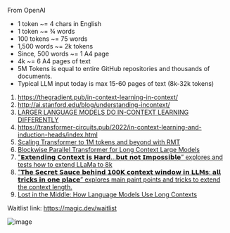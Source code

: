 From OpenAI
- 1 token ~= 4 chars in English
- 1 token ~= ¾ words
- 100 tokens ~= 75 words
- 1,500 words ~= 2k tokens
- Since, 500 words ~= 1 A4 page
- 4k ~= 6 A4 pages of text
- 5M Tokens is equal to entire GitHub repositories and thousands of documents.
- Typical LLM input today is max 15-60 pages of text (8k-32k tokens)

1. https://thegradient.pub/in-context-learning-in-context/
2. http://ai.stanford.edu/blog/understanding-incontext/
3. [LARGER LANGUAGE MODELS DO IN-CONTEXT LEARNING DIFFERENTLY](https://arxiv.org/pdf/2303.03846.pdf)
4. https://transformer-circuits.pub/2022/in-context-learning-and-induction-heads/index.html
5. [Scaling Transformer to 1M tokens and beyond with RMT](https://arxiv.org/pdf/2304.11062.pdf) 
6. [Blockwise Parallel Transformer for Long Context Large Models](https://arxiv.org/pdf/2305.19370.pdf)
7. ["𝗘𝘅𝘁𝗲𝗻𝗱𝗶𝗻𝗴 𝗖𝗼𝗻𝘁𝗲𝘅𝘁 𝗶𝘀 𝗛𝗮𝗿𝗱…𝗯𝘂𝘁 𝗻𝗼𝘁 𝗜𝗺𝗽𝗼𝘀𝘀𝗶𝗯𝗹𝗲” explores and tests how to extend LLaMa to 8k](https://kaiokendev.github.io/context)
8. ["𝗧𝗵𝗲 𝗦𝗲𝗰𝗿𝗲𝘁 𝗦𝗮𝘂𝗰𝗲 𝗯𝗲𝗵𝗶𝗻𝗱 𝟭𝟬𝟬𝗞 𝗰𝗼𝗻𝘁𝗲𝘅𝘁 𝘄𝗶𝗻𝗱𝗼𝘄 𝗶𝗻 𝗟𝗟𝗠𝘀: 𝗮𝗹𝗹 𝘁𝗿𝗶𝗰𝗸𝘀 𝗶𝗻 𝗼𝗻𝗲 𝗽𝗹𝗮𝗰𝗲” explores main paint points and tricks to extend the context length.](https://blog.gopenai.com/how-to-speed-up-llms-and-use-100k-context-window-all-tricks-in-one-place-ffd40577b4c)
9. [Lost in the Middle: How Language Models Use Long Contexts](https://arxiv.org/pdf/2307.03172.pdf)


Waitlist link: https://magic.dev/waitlist

![image](https://github.com/harirajeev/learn_LLMS/assets/13446418/0d7a98d0-31b1-4fd6-ab05-f04fcab97182)
